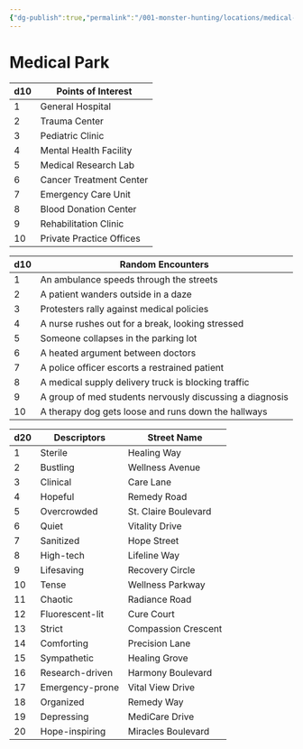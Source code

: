 ```yaml
---
{"dg-publish":true,"permalink":"/001-monster-hunting/locations/medical-park/"}
---
```


# **Medical Park**

|d10|Points of Interest|
|---|---|
|1|General Hospital|
|2|Trauma Center|
|3|Pediatric Clinic|
|4|Mental Health Facility|
|5|Medical Research Lab|
|6|Cancer Treatment Center|
|7|Emergency Care Unit|
|8|Blood Donation Center|
|9|Rehabilitation Clinic|
|10|Private Practice Offices|

|d10|Random Encounters|
|---|---|
|1|An ambulance speeds through the streets|
|2|A patient wanders outside in a daze|
|3|Protesters rally against medical policies|
|4|A nurse rushes out for a break, looking stressed|
|5|Someone collapses in the parking lot|
|6|A heated argument between doctors|
|7|A police officer escorts a restrained patient|
|8|A medical supply delivery truck is blocking traffic|
|9|A group of med students nervously discussing a diagnosis|
|10|A therapy dog gets loose and runs down the hallways|

| d20 | Descriptors     | Street Name          |
| --- | --------------- | -------------------- |
| 1   | Sterile         | Healing Way          |
| 2   | Bustling        | Wellness Avenue      |
| 3   | Clinical        | Care Lane            |
| 4   | Hopeful         | Remedy Road          |
| 5   | Overcrowded     | St. Claire Boulevard |
| 6   | Quiet           | Vitality Drive       |
| 7   | Sanitized       | Hope Street          |
| 8   | High-tech       | Lifeline Way         |
| 9   | Lifesaving      | Recovery Circle      |
| 10  | Tense           | Wellness Parkway     |
| 11  | Chaotic         | Radiance Road        |
| 12  | Fluorescent-lit | Cure Court           |
| 13  | Strict          | Compassion Crescent  |
| 14  | Comforting      | Precision Lane       |
| 15  | Sympathetic     | Healing Grove        |
| 16  | Research-driven | Harmony Boulevard    |
| 17  | Emergency-prone | Vital View Drive     |
| 18  | Organized       | Remedy Way           |
| 19  | Depressing      | MediCare Drive       |
| 20  | Hope-inspiring  | Miracles Boulevard   |

